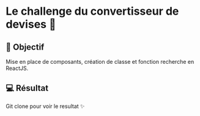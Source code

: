 # Le challenge du convertisseur de devises :currency_exchange:

## :dart: Objectif

Mise en place de composants, création de classe et fonction recherche en ReactJS.

## :computer: Résultat

Git clone pour voir le resultat :sparkles:
